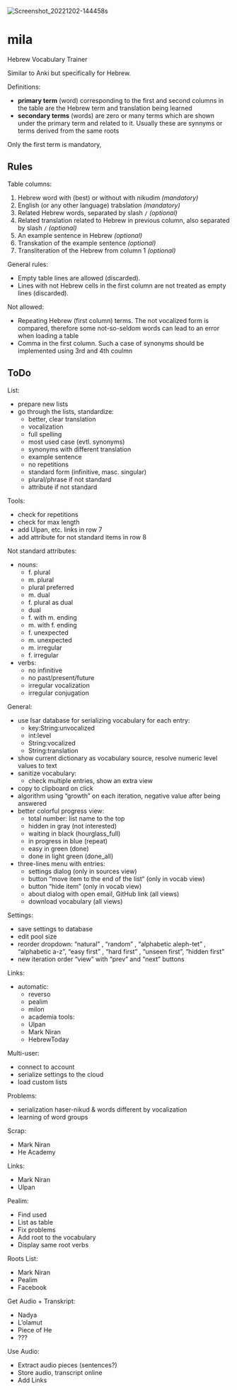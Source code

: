 ![Screenshot_20221202-144458s](https://user-images.githubusercontent.com/59378400/205405480-b388d782-1288-4efa-838a-b7f5986baf1e.jpg)

# mila
 Hebrew Vocabulary Trainer

Similar to Anki but specifically for Hebrew.

Definitions:
- **primary term** (word) corresponding to the first and second columns in the table are the Hebrew term and translation being learned
- **secondary terms** (words) are zero or many terms which are shown under the primary term and related to it. Usually these are synnyms or terms derived from the same roots

Only the first term is mandatory,

## Rules

Table columns:
1. Hebrew word with (best) or without with nikudim _(mandatory)_
2. English (or any other language) trabslation _(mandatory)_
3. Related Hebrew words, separated by slash `/` _(optional)_
4. Related translation related to Hebrew in previous column, also separated by slash `/` _(optional)_
5. An example sentence in Hebrew _(optional)_
6. Transkation of the example sentence _(optional)_
7. Transliteration of the Hebrew from column 1 _(optional)_

General rules:
- Empty table lines are allowed (discarded).
- Lines with not Hebrew cells in the first column are not treated as empty lines (discarded).

Not allowed:
- Repeating Hebrew (first column) terms. The not vocalized form is compared, therefore some not-so-seldom
words can lead to an error when loading a table
- Comma in the first column. Such a case of synonyms should be implemented using 3rd and 4th coulmn

## ToDo

List:
- prepare new lists
- go through the lists, standardize:
  - better, clear translation
  - vocalization
  - full spelling
  - most used case (evtl. synonyms)
  - synonyms with different translation
  - example sentence
  - no repetitions
  - standard form (infinitive, masc. singular)
  - plural/phrase if not standard
  - attribute if not standard

Tools:
- check for repetitions
- check for max length
- add Ulpan, etc. links in row 7
- add attribute for not standard items in row 8

Not standard attributes:
- nouns:
  - f. plural
  - m. plural
  - plural preferred
  - m. dual
  - f. plural as dual
  - dual
  - f. with m. ending
  - m. with f. ending
  - f. unexpected
  - m. unexpected
  - m. irregular
  - f. irregular
- verbs:
  - no infinitive
  - no past/present/future
  - irregular vocalization
  - irregular conjugation

General:
- use Isar database for serializing vocabulary for each entry:
  - key:String:unvocalized
  - int:level
  - String:vocalized
  - String:translation
- show current dictionary as vocabulary source, resolve numeric level values to text
- sanitize vocabulary:
  - check multiple entries, show an extra view
- copy to clipboard on click
- algorithm using “growth” on each iteration, negative value after being answered
- better colorful progress view:
  - total number: list name to the top
  - hidden in gray (not interested)
  - waiting in black (hourglass_full)
  - in progress in blue (repeat)
  - easy in green (done)
  - done in light green (done_all)
- three-lines menu with entries:
  - settings dialog (only in sources view)
  - button “move item to the end of the list“ (only in vocab view)
  - button “hide item” (only in vocab view)
  - about dialog with open email, GitHub link (all views)
  - download vocabulary (all views)

Settings:
- save settings to database
- edit pool size
- reorder dropdown: “natural” , “random” , “alphabetic aleph-tet” , “alphabetic a-z”, “easy first” , “hard first” , “unseen first”, “hidden first”
- new iteration order “view” with “prev” and “next” buttons

Links:
- automatic:
  - reverso
  - pealim
  - milon
  - academia
tools:
  - Ulpan
  - Mark Niran
  - HebrewToday

Multi-user:
- connect to account
- serialize settings to the cloud
- load custom lists

Problems:
- serialization haser-nikud & words different by vocalization
- learning of word groups



Scrap:
- Mark Niran
- He Academy
 
Links:
- Mark Niran
- Ulpan

Pealim:
- Find used
- List as table
- Fix problems
- Add root to the vocabulary
- Display same root verbs

Roots List:
- Mark Niran
- Pealim
- Facebook

Get Audio + Transkript:
- Nadya
- L’olamut
- Piece of He
- ???
 
Use Audio:
- Extract audio pieces (sentences?)
- Store audio, transcript online
- Add Links
